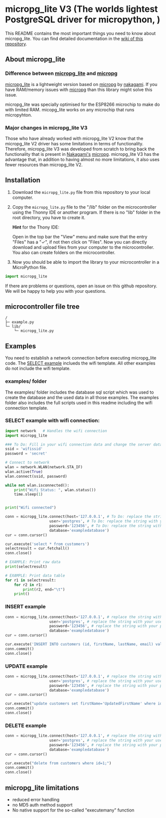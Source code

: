 # micropg_lite V3 (The worlds lightest PostgreSQL driver for micropython, )
This README contains the most important things you need to know about micropg_lite. You can find detailed documentation in the [wiki of this repository](https://github.com/TimonW-Dev/micropg_lite/wiki).

## About micropg_lite
### Difference between [micropg_lite](https://github.com/TimonW-Dev/micropg_lite) and [micropg](https://github.com/nakagami/micropg)

[micropg_lite](https://github.com/TimonW-Dev/micropg_lite) is a lightweight version based on [micropg](https://github.com/nakagami/micropg) by [
nakagami](https://github.com/nakagami). If you have RAM/memory issues with [micropg](https://github.com/nakagami/micropg) than this library might solve this issue.

micropg_lite was specially optimised for the ESP8266 microchip to make do with limited RAM. micopg_lite works on any microchip that runs micropyhton.

### Major changes in micropg_lite V3
Those who have already worked with micropg_lite V2 know that the micropg_lite V2 driver has some limitations in terms of functionality. Therefore, micropg_lite V3 was developed from scratch to bring back the functionality that is present in [Nakagami's](https://github.com/nakagami) [micropg](https://github.com/nakagami/micropg). micropg_lite V3 has the advantage that, in addition to having almost no more limitations, it also uses fewer resources than micropg_lite V2.

## Installation

1. Download the `micropg_lite.py` file from this repository to your local computer.

2. Copy the `micropg_lite.py` file to the "/lib" folder on the microcontroller using the Thonny IDE or another program. If there is no "lib" folder in the root directory, you have to create it.

    **Hint** for the Thony IDE:
    
    Open in the top bar the "View" menu and make sure that the entry "Files" has a "✓", if not then click on "Files". Now you can directly download and upload files from your computer to the microcontroller. You also can create folders on the microcontroller.

3. Now you should be able to import the library to your microcontroller in a MicroPython file.

````python
import micropg_lite
````

If there are problems or questions, open an issue on this github repository. We will be happy to help you with your questions.

## microcontroller file tree
````
/
├─ example.py
└─ lib/
    └─ micropg_lite.py
````

## Examples
You need to establish a network connection before executing micropg_lite code. The [SELECT example](#select-example-with-wifi-connection) inclueds the wifi template. All other examples do not include the wifi template.

### examples/ folder
The examples/ folder includes the database sql script which was used to create the database and the used data in all those examples. The examples folder also includes the full scripts used in this readme including the wifi connection template.

### SELECT example with wifi connection:
````python
import network   # Handles the wifi connection
import micropg_lite

### To Do: Fill in your wifi connection data and change the server data
ssid = 'wifissid'
password = 'secret'

# Connect to network
wlan = network.WLAN(network.STA_IF)
wlan.active(True)
wlan.connect(ssid, password)

while not wlan.isconnected():
    print("Wifi Status: ", wlan.status())
    time.sleep(1)


print("Wifi connected")

conn = micropg_lite.connect(host='127.0.0.1', # To Do: replace the string with your server ip-address
                    user='postgres', # To Do: replace the string with your user
                    password='123456', # To Do: replace the string with your password
                    database='exampledatabase')
cur = conn.cursor()

cur.execute('select * from customers')
selectresult = cur.fetchall()
conn.close()

# EXAMPLE: Print raw data
print(selectresult)

# EXAMPLE: Print data table
for r1 in selectresult:
    for r2 in r1:
        print(r2, end="\t")
    print()
````

### INSERT example
````python
conn = micropg_lite.connect(host='127.0.0.1', # replace the string with your server ip-address
                    user='postgres', # replace the string with your user
                    password='123456', # replace the string with your password
                    database='exampledatabase')
cur = conn.cursor()

cur.execute('INSERT INTO customers (id, firstName, lastName, email) values (%s, %s, %s, %s)', ['5', 'David', 'Wilson', 'david.wilson@example.com'])
conn.commit()
conn.close()

````

### UPDATE example
```` python
conn = micropg_lite.connect(host='127.0.0.1', # replace the string with your server ip-address
                    user='postgres', # replace the string with your user
                    password='123456', # replace the string with your password
                    database='exampledatabase')
cur = conn.cursor()

cur.execute("update customers set firstName='UpdatedFirstName' where id=2;")
conn.commit()
conn.close()
````

### DELETE example
```` python
conn = micropg_lite.connect(host='127.0.0.1', # replace the string with your server ip-address
                    user='postgres', # replace the string with your user
                    password='123456', # replace the string with your password
                    database='exampledatabase')
cur = conn.cursor()

cur.execute("delete from customers where id=1;")
conn.commit()
conn.close()

````

## micropg_lite limitations
- reduced error handling
- no MD5 auth method support
- No native support for the so-called "executemany" function